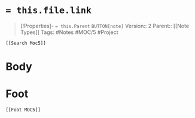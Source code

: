 # `= this.file.link`
>[!Properties]- `= this.Parent` `BUTTON[note]`
>Version:: 2
>Parent:: [[Note Types]]
>Tags: #Notes #MOC/5 #Project 
```meta-bind-embed
[[Search Moc5]]
```
# Body









# Foot
```meta-bind-embed
[[Foot MOC5]]
```